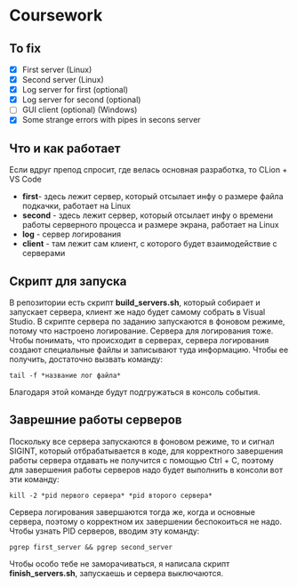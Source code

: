 # Coursework

## To fix

- [x] First server (Linux)
- [x] Second server (Linux)
- [x] Log server for first (optional)
- [x] Log server for second (optional)
- [ ] GUI client (optional) (Windows)
- [x] Some strange errors with pipes in secons server

## Что и как работает

Если вдруг препод спросит, где велась основная разработка, то CLion + VS Code

- __first__- здесь лежит сервер, который отсылает инфу о размере файла подкачки, работает на Linux
- __second__ - здесь лежит сервер, который отсылает инфу о времени работы серверного процесса и размере экрана, работает на Linux
- __log__ - сервер логирования
- __client__ - там лежит сам клиент, с которого будет взаимодействие с серверами

## Скрипт для запуска

В репозитории есть скрипт __build_servers.sh__, который собирает и запускает сервера, клиент же надо будет самому собрать в Visual Studio. В скрипте сервера по заданию запускаются в фоновом режиме, потому что настроено логирование. Сервера для логирования тоже. Чтобы понимать, что происходит в серверах, сервера логирования создают специальные файлы и записывают туда информацию. Чтобы ее получить, достаточно вызвать команду:

```shell
tail -f *название лог файла* 
```

Благодаря этой команде будут подгружаться в консоль события.

## Заврешние работы серверов

Поскольку все сервера запускаются в фоновом режиме, то и сигнал SIGINT, который отбрабатывается в коде, для корректного завершения работы сервера отдавать не получится с помощью Ctrl + C, поэтому для завершения работы серверов надо будет выполнить в консоли вот эти команду:

```shell
kill -2 *pid первого сервера* *pid второго сервера*
```

Сервера логирования завершаются тогда же, когда и основные сервера, поэтому о корректном их завершении беспокоиться не надо.<br>
Чтобы узнать PID серверов, вводим эту команду:

```shell
pgrep first_server && pgrep second_server
```

Чтобы особо тебе не заморачиваться, я написала скрипт __finish_servers.sh__, запускаешь и сервера выключаются.
